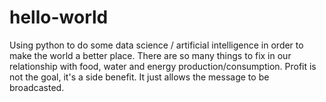 # hello-world
Using python to do some data science / artificial intelligence in order to make the world a better place.
There are so many things to fix in our relationship with food, water and energy production/consumption.
Profit is not the goal, it's a side benefit. It just allows the message to be broadcasted.

